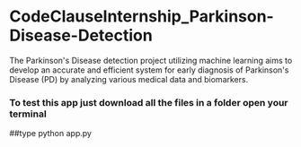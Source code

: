 # CodeClauseInternship_Parkinson-Disease-Detection
The Parkinson's Disease detection project utilizing machine learning aims to develop an accurate and efficient system for early diagnosis of Parkinson's Disease (PD) by analyzing various medical data and biomarkers.

### To test this app just download all the files in a folder open your terminal
##type python app.py

